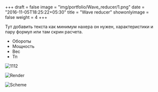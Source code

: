 +++
draft = false
image = "img/portfolio/Wave_reducer/1.png"
date = "2016-11-05T18:25:22+05:30"
title = "Wave reducer"
showonlyimage = false
weight = 4
+++

Тут добавить текста как минимум нахера он нужен, характеристики и пару формул или там скрин расчета.

* Обороты
* Мощность
* Вес
* Тп

![1112](img/portfolio/Wave_reducer/1.png)

![Render][1]

![Scheme][2]

[1]:img/portfolio/Wave_reducer/1.png "Render"
[2]: //static/img/portfolio/Wave_reducer/2.png "Scheme"